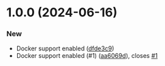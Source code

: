 # 1.0.0 (2024-06-16)


### New

* Docker support enabled ([dfde3c9](https://github.com/VikashChauhan51/ecart-gateway/commit/dfde3c91901cfb0eb049aa140c10ed53e190cd19))
* Docker support enabled (#1) ([aa6069d](https://github.com/VikashChauhan51/ecart-gateway/commit/aa6069db330d189985ec0e50d566bf1129d71997)), closes [#1](https://github.com/VikashChauhan51/ecart-gateway/issues/1)
